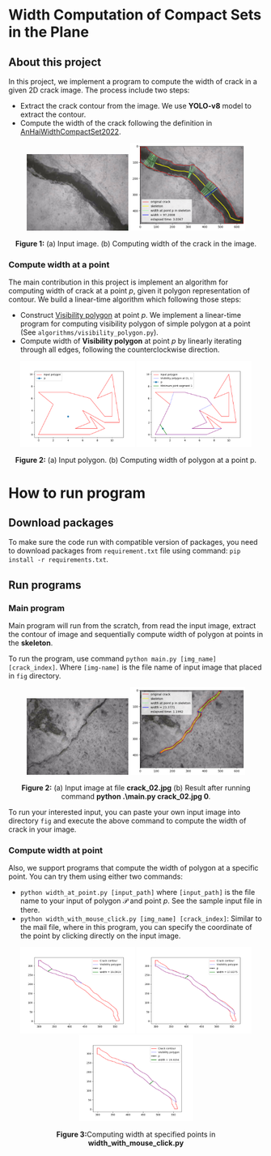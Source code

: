 # Width Computation of Compact Sets in the Plane
## About this project
In this project, we implement a program to compute the width of crack in a given 2D crack image. The process include two steps:
- Extract the crack contour from the image. We use **YOLO-v8** model to extract the contour.
- Compute the width of the crack following the definition in [AnHaiWidthCompactSet2022](https://imacs.hcmut.edu.vn/prePrint/637656eabc980f2641531285_IMACS-2022-01-crack-width-20221119.pdf).

<div style="text-align: center; ">
    <img src="fig/crack_06.jpg" alt="Screenshot" width="40%"/>
    <img src="output/crack_06_accuracy.png" alt="Screenshot" width="45%">
</div>
<div style="text-align: center; ">
    <p><strong>Figure 1:</strong> (a) Input image. (b) Computing width of the crack in the image.</p>
</div>

### Compute width at a point
The main contribution in this project is implement an algorithm for computing width of crack at a point $p$, given it polygon representation of contour. We build a linear-time algorithm which following those steps:
- Construct [Visibility polygon](https://en.wikipedia.org/wiki/Visibility_polygon) at point $p$. We implement a linear-time program for computing visibility polygon of simple polygon at a point (See `algorithms/visibility_polygon.py`).
- Compute width of **Visibility polygon** at point $p$ by linearly iterating through all edges, following the counterclockwise direction.

<div style="text-align: center; ">
    <img src="fig/polygon_1.png" alt="Screenshot" width="45%"/>
    <img src="output/polygon_1_width.png" alt="Screenshot" width="45%">
</div>
<div style="text-align: center; ">
    <p><strong>Figure 2:</strong> (a) Input polygon. (b) Computing width of polygon at a point p.</p>
</div>

# How to run program 
## Download packages
To make sure the code run with compatible version of packages, you need to download packages from `requirement.txt` file using command: `pip install -r requirements.txt`.

## Run programs
### Main program
Main program will run from the scratch, from read the input image, extract the contour of image and sequentially compute width of polygon at points in the **skeleton**.

To run the program, use command `python main.py [img_name] [crack_index]`. Where `[img-name]` is the file name of input image that placed in `fig` directory.

<div style="text-align: center; justify-content: start;">
    <img src="fig/crack_02.jpg" alt="crack_02" width="40%">
    <img src="output/crack_02_accuracy.png" alt="crack_02_accuracy" width="45%">
</div>
<div style="text-align: center; ">
    <p><strong>Figure 2:</strong> (a) Input image at file <strong>crack_02.jpg</strong> (b) Result after running command <strong>python .\main.py crack_02.jpg 0</strong>.</p>
</div>

To run your interested input, you can paste your own input image into directory `fig` and execute the above command to compute the width of crack in your image.

### Compute width at point
Also, we support programs that compute the width of polygon at a specific point. You can try them using either two commands:
- `python width_at_point.py [input_path]` where `[input_path]` is the file name to your input of polygon $\mathcal{P}$ and point $p$. See the sample input file in there.
- `python width_with_mouse_click.py [img_name] [crack_index]`: Similar to the mail file, where in this program, you can specify the coordinate of the point by clicking directly on the input image.

<div style="text-align: center; justify-content: start;">
    <img src="output/crack_03_(331.89, 272.94).png" alt="crack_03_(331.89, 272.94)" width="45%">
    <img src="output/crack_03_(403.63, 242.58).png" alt="crack_03_(403.63, 242.58)" width="45%">
    <img src="output/crack_03_(475.36, 140.59).png" alt="crack_03_(475.36, 140.59)" width="45%">
</div>
<div style="text-align: center; ">
    <p><strong>Figure 3:</strong>Computing width at specified points in <strong>width_with_mouse_click.py</strong></p>
</div>
